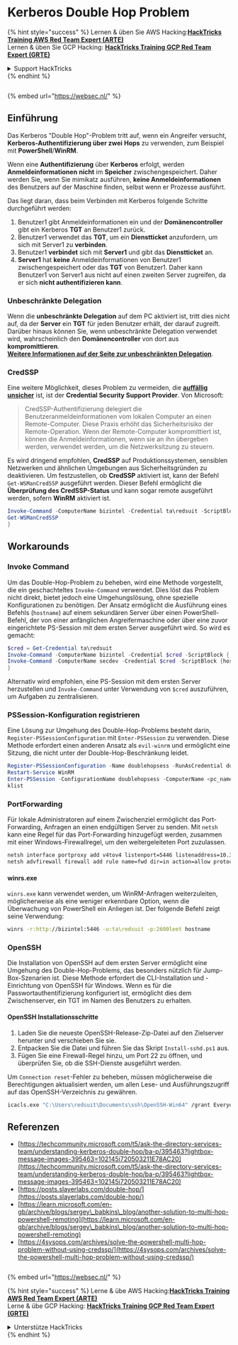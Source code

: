 # Kerberos Double Hop Problem

{% hint style="success" %}
Lernen & üben Sie AWS Hacking:<img src="/.gitbook/assets/arte.png" alt="" data-size="line">[**HackTricks Training AWS Red Team Expert (ARTE)**](https://training.hacktricks.xyz/courses/arte)<img src="/.gitbook/assets/arte.png" alt="" data-size="line">\
Lernen & üben Sie GCP Hacking: <img src="/.gitbook/assets/grte.png" alt="" data-size="line">[**HackTricks Training GCP Red Team Expert (GRTE)**<img src="/.gitbook/assets/grte.png" alt="" data-size="line">](https://training.hacktricks.xyz/courses/grte)

<details>

<summary>Support HackTricks</summary>

* Überprüfen Sie die [**Abonnementpläne**](https://github.com/sponsors/carlospolop)!
* **Treten Sie der** 💬 [**Discord-Gruppe**](https://discord.gg/hRep4RUj7f) oder der [**Telegram-Gruppe**](https://t.me/peass) bei oder **folgen** Sie uns auf **Twitter** 🐦 [**@hacktricks\_live**](https://twitter.com/hacktricks\_live)**.**
* **Teilen Sie Hacking-Tricks, indem Sie PRs an die** [**HackTricks**](https://github.com/carlospolop/hacktricks) und [**HackTricks Cloud**](https://github.com/carlospolop/hacktricks-cloud) GitHub-Repos senden.

</details>
{% endhint %}

<figure><img src="https://pentest.eu/RENDER_WebSec_10fps_21sec_9MB_29042024.gif" alt=""><figcaption></figcaption></figure>

{% embed url="https://websec.nl/" %}


## Einführung

Das Kerberos "Double Hop"-Problem tritt auf, wenn ein Angreifer versucht, **Kerberos-Authentifizierung über zwei** **Hops** zu verwenden, zum Beispiel mit **PowerShell**/**WinRM**.

Wenn eine **Authentifizierung** über **Kerberos** erfolgt, werden **Anmeldeinformationen** **nicht** im **Speicher** zwischengespeichert. Daher werden Sie, wenn Sie mimikatz ausführen, **keine Anmeldeinformationen** des Benutzers auf der Maschine finden, selbst wenn er Prozesse ausführt.

Das liegt daran, dass beim Verbinden mit Kerberos folgende Schritte durchgeführt werden:

1. Benutzer1 gibt Anmeldeinformationen ein und der **Domänencontroller** gibt ein Kerberos **TGT** an Benutzer1 zurück.
2. Benutzer1 verwendet das **TGT**, um ein **Dienstticket** anzufordern, um sich mit Server1 zu **verbinden**.
3. Benutzer1 **verbindet** sich mit **Server1** und gibt das **Dienstticket** an.
4. **Server1** hat **keine** Anmeldeinformationen von Benutzer1 zwischengespeichert oder das **TGT** von Benutzer1. Daher kann Benutzer1 von Server1 aus nicht auf einen zweiten Server zugreifen, da er sich **nicht authentifizieren kann**.

### Unbeschränkte Delegation

Wenn die **unbeschränkte Delegation** auf dem PC aktiviert ist, tritt dies nicht auf, da der **Server** ein **TGT** für jeden Benutzer erhält, der darauf zugreift. Darüber hinaus können Sie, wenn unbeschränkte Delegation verwendet wird, wahrscheinlich den **Domänencontroller** von dort aus **kompromittieren**.\
[**Weitere Informationen auf der Seite zur unbeschränkten Delegation**](unconstrained-delegation.md).

### CredSSP

Eine weitere Möglichkeit, dieses Problem zu vermeiden, die [**auffällig unsicher**](https://docs.microsoft.com/en-us/powershell/module/microsoft.wsman.management/enable-wsmancredssp?view=powershell-7) ist, ist der **Credential Security Support Provider**. Von Microsoft:

> CredSSP-Authentifizierung delegiert die Benutzeranmeldeinformationen vom lokalen Computer an einen Remote-Computer. Diese Praxis erhöht das Sicherheitsrisiko der Remote-Operation. Wenn der Remote-Computer kompromittiert ist, können die Anmeldeinformationen, wenn sie an ihn übergeben werden, verwendet werden, um die Netzwerksitzung zu steuern.

Es wird dringend empfohlen, **CredSSP** auf Produktionssystemen, sensiblen Netzwerken und ähnlichen Umgebungen aus Sicherheitsgründen zu deaktivieren. Um festzustellen, ob **CredSSP** aktiviert ist, kann der Befehl `Get-WSManCredSSP` ausgeführt werden. Dieser Befehl ermöglicht die **Überprüfung des CredSSP-Status** und kann sogar remote ausgeführt werden, sofern **WinRM** aktiviert ist.
```powershell
Invoke-Command -ComputerName bizintel -Credential ta\redsuit -ScriptBlock {
Get-WSManCredSSP
}
```
## Workarounds

### Invoke Command

Um das Double-Hop-Problem zu beheben, wird eine Methode vorgestellt, die ein geschachteltes `Invoke-Command` verwendet. Dies löst das Problem nicht direkt, bietet jedoch eine Umgehungslösung, ohne spezielle Konfigurationen zu benötigen. Der Ansatz ermöglicht die Ausführung eines Befehls (`hostname`) auf einem sekundären Server über einen PowerShell-Befehl, der von einer anfänglichen Angreifermaschine oder über eine zuvor eingerichtete PS-Session mit dem ersten Server ausgeführt wird. So wird es gemacht:
```powershell
$cred = Get-Credential ta\redsuit
Invoke-Command -ComputerName bizintel -Credential $cred -ScriptBlock {
Invoke-Command -ComputerName secdev -Credential $cred -ScriptBlock {hostname}
}
```
Alternativ wird empfohlen, eine PS-Session mit dem ersten Server herzustellen und `Invoke-Command` unter Verwendung von `$cred` auszuführen, um Aufgaben zu zentralisieren.

### PSSession-Konfiguration registrieren

Eine Lösung zur Umgehung des Double-Hop-Problems besteht darin, `Register-PSSessionConfiguration` mit `Enter-PSSession` zu verwenden. Diese Methode erfordert einen anderen Ansatz als `evil-winrm` und ermöglicht eine Sitzung, die nicht unter der Double-Hop-Beschränkung leidet.
```powershell
Register-PSSessionConfiguration -Name doublehopsess -RunAsCredential domain_name\username
Restart-Service WinRM
Enter-PSSession -ConfigurationName doublehopsess -ComputerName <pc_name> -Credential domain_name\username
klist
```
### PortForwarding

Für lokale Administratoren auf einem Zwischenziel ermöglicht das Port-Forwarding, Anfragen an einen endgültigen Server zu senden. Mit `netsh` kann eine Regel für das Port-Forwarding hinzugefügt werden, zusammen mit einer Windows-Firewallregel, um den weitergeleiteten Port zuzulassen.
```bash
netsh interface portproxy add v4tov4 listenport=5446 listenaddress=10.35.8.17 connectport=5985 connectaddress=10.35.8.23
netsh advfirewall firewall add rule name=fwd dir=in action=allow protocol=TCP localport=5446
```
#### winrs.exe

`winrs.exe` kann verwendet werden, um WinRM-Anfragen weiterzuleiten, möglicherweise als eine weniger erkennbare Option, wenn die Überwachung von PowerShell ein Anliegen ist. Der folgende Befehl zeigt seine Verwendung:
```bash
winrs -r:http://bizintel:5446 -u:ta\redsuit -p:2600leet hostname
```
### OpenSSH

Die Installation von OpenSSH auf dem ersten Server ermöglicht eine Umgehung des Double-Hop-Problems, das besonders nützlich für Jump-Box-Szenarien ist. Diese Methode erfordert die CLI-Installation und -Einrichtung von OpenSSH für Windows. Wenn es für die Passwortauthentifizierung konfiguriert ist, ermöglicht dies dem Zwischenserver, ein TGT im Namen des Benutzers zu erhalten.

#### OpenSSH Installationsschritte

1. Laden Sie die neueste OpenSSH-Release-Zip-Datei auf den Zielserver herunter und verschieben Sie sie.
2. Entpacken Sie die Datei und führen Sie das Skript `Install-sshd.ps1` aus.
3. Fügen Sie eine Firewall-Regel hinzu, um Port 22 zu öffnen, und überprüfen Sie, ob die SSH-Dienste ausgeführt werden.

Um `Connection reset`-Fehler zu beheben, müssen möglicherweise die Berechtigungen aktualisiert werden, um allen Lese- und Ausführungszugriff auf das OpenSSH-Verzeichnis zu gewähren.
```bash
icacls.exe "C:\Users\redsuit\Documents\ssh\OpenSSH-Win64" /grant Everyone:RX /T
```
## Referenzen

* [https://techcommunity.microsoft.com/t5/ask-the-directory-services-team/understanding-kerberos-double-hop/ba-p/395463?lightbox-message-images-395463=102145i720503211E78AC20](https://techcommunity.microsoft.com/t5/ask-the-directory-services-team/understanding-kerberos-double-hop/ba-p/395463?lightbox-message-images-395463=102145i720503211E78AC20)
* [https://posts.slayerlabs.com/double-hop/](https://posts.slayerlabs.com/double-hop/)
* [https://learn.microsoft.com/en-gb/archive/blogs/sergey\_babkins\_blog/another-solution-to-multi-hop-powershell-remoting](https://learn.microsoft.com/en-gb/archive/blogs/sergey\_babkins\_blog/another-solution-to-multi-hop-powershell-remoting)
* [https://4sysops.com/archives/solve-the-powershell-multi-hop-problem-without-using-credssp/](https://4sysops.com/archives/solve-the-powershell-multi-hop-problem-without-using-credssp/)

<figure><img src="https://pentest.eu/RENDER_WebSec_10fps_21sec_9MB_29042024.gif" alt=""><figcaption></figcaption></figure>

{% embed url="https://websec.nl/" %}

{% hint style="success" %}
Lerne & übe AWS Hacking:<img src="/.gitbook/assets/arte.png" alt="" data-size="line">[**HackTricks Training AWS Red Team Expert (ARTE)**](https://training.hacktricks.xyz/courses/arte)<img src="/.gitbook/assets/arte.png" alt="" data-size="line">\
Lerne & übe GCP Hacking: <img src="/.gitbook/assets/grte.png" alt="" data-size="line">[**HackTricks Training GCP Red Team Expert (GRTE)**<img src="/.gitbook/assets/grte.png" alt="" data-size="line">](https://training.hacktricks.xyz/courses/grte)

<details>

<summary>Unterstütze HackTricks</summary>

* Überprüfe die [**Abonnementpläne**](https://github.com/sponsors/carlospolop)!
* **Tritt der** 💬 [**Discord-Gruppe**](https://discord.gg/hRep4RUj7f) oder der [**Telegram-Gruppe**](https://t.me/peass) bei oder **folge** uns auf **Twitter** 🐦 [**@hacktricks\_live**](https://twitter.com/hacktricks\_live)**.**
* **Teile Hacking-Tricks, indem du PRs zu den** [**HackTricks**](https://github.com/carlospolop/hacktricks) und [**HackTricks Cloud**](https://github.com/carlospolop/hacktricks-cloud) GitHub-Repos einreichst.

</details>
{% endhint %}
